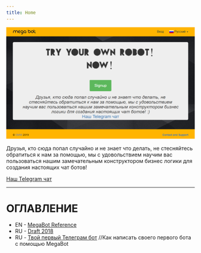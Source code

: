 ```yaml
---
title: Home
---
```

![006](/ru/img/006.png "Стартовая страница")

Друзья, кто сюда попал случайно и не знает что делать, не стесняйтесь обратиться к нам за помощью, мы с удовольствием научим вас пользоваться нашим замечательным конструктором бизнес логики для создания настоящих чат ботов!

[Наш Telegram чат]( https://t.me/joinchat/ADhF90xxUjhnmbEqi32Hlw )

-----

# ОГЛАВЛЕНИЕ

* EN - [MegaBot Reference]( /en/Reference )
* RU - [Draft 2018]( /ru/draft-2018 )
* RU - [Твой первый Телеграм бот]( /ru/first-telegram-bot ) //Как написать своего первого бота с помощью MegaBot
